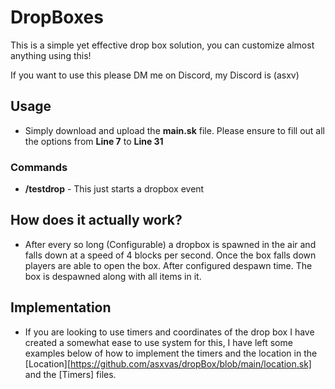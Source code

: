 # DropBoxes

This is a simple yet effective drop box solution, you can customize almost anything using this!

If you want to use this please DM me on Discord, my Discord is (asxv)


## Usage 
- Simply download and upload the **main.sk** file. Please ensure to fill out all the options from **Line 7** to **Line 31**
### Commands
- **/testdrop** - This just starts a dropbox event
## How does it actually work?
- After every so long (Configurable) a dropbox is spawned in the air and falls down at a speed of 4 blocks per second. Once the box falls down players are able to open the box. After configured despawn time. The box is despawned along with all items in it.
## Implementation
- If you are looking to use timers and coordinates of the drop box I have created a somewhat ease to use system for this, I have left some examples below of how to implement the timers and the location in the [Location][https://github.com/asxvas/dropBox/blob/main/location.sk] and the [Timers] files.
